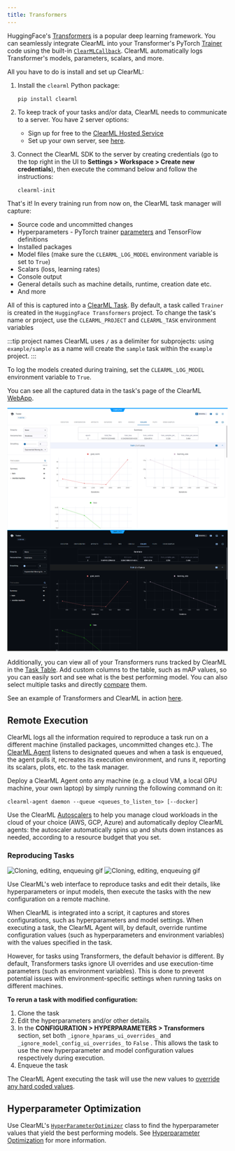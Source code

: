 ```yaml
---
title: Transformers
---
```


HuggingFace's [Transformers](https://huggingface.co/docs/transformers/index) is a popular deep learning framework. You can 
seamlessly integrate ClearML into your Transformer's PyTorch [Trainer](https://huggingface.co/docs/transformers/v4.34.1/en/main_classes/trainer) 
code using the built-in [`ClearMLCallback`](https://huggingface.co/docs/transformers/v4.34.1/en/main_classes/callback#transformers.integrations.ClearMLCallback). 
ClearML automatically logs Transformer's models, parameters, scalars, and more. 

All you have to do is install and set up ClearML:

1. Install the `clearml` Python package:

   ```commandline
   pip install clearml
   ``` 
   
1. To keep track of your tasks and/or data, ClearML needs to communicate to a server. You have 2 server options:
    * Sign up for free to the [ClearML Hosted Service](https://app.clear.ml/) 
    * Set up your own server, see [here](../deploying_clearml/clearml_server.md).  
1. Connect the ClearML SDK to the server by creating credentials (go to the top right in the UI to **Settings > Workspace > Create new credentials**), 
   then execute the command below and follow the instructions:

   ```commandline
   clearml-init
   ```
    
That's it! In every training run from now on, the ClearML task 
manager will capture:
* Source code and uncommitted changes
* Hyperparameters - PyTorch trainer [parameters](https://huggingface.co/docs/transformers/v4.34.1/en/main_classes/trainer#transformers.TrainingArguments)
and TensorFlow definitions
* Installed packages
* Model files (make sure the `CLEARML_LOG_MODEL` environment variable is set to `True`)
* Scalars (loss, learning rates)
* Console output
* General details such as machine details, runtime, creation date etc.
* And more

All of this is captured into a [ClearML Task](../fundamentals/task.md). By default, a task called `Trainer` is created 
in the `HuggingFace Transformers` project. To change the task's name or project, use the `CLEARML_PROJECT` and `CLEARML_TASK`
environment variables

:::tip project names 
ClearML uses `/` as a delimiter for subprojects: using `example/sample` as a name will create the `sample` 
task within the `example` project. 
:::

To log the models created during training, set the `CLEARML_LOG_MODEL` environment variable to `True`. 

You can see all the captured data in the task's page of the ClearML [WebApp](../webapp/webapp_exp_track_visual.md). 

![transformers scalars](../img/integrations_transformers_scalars.png#light-mode-only)
![transformers scalars](../img/integrations_transformers_scalars_dark.png#dark-mode-only)

Additionally, you can view all of your Transformers runs tracked by ClearML in the [Task Table](../webapp/webapp_model_table.md). 
Add custom columns to the table, such as mAP values, so you can easily sort and see what is the best performing model. 
You can also select multiple tasks and directly [compare](../webapp/webapp_exp_comparing.md) them.   

See an example of Transformers and ClearML in action [here](../guides/frameworks/huggingface/transformers.md). 

## Remote Execution
ClearML logs all the information required to reproduce a task run on a different machine (installed packages, 
uncommitted changes etc.). The [ClearML Agent](../clearml_agent.md) listens to designated queues and when a task is 
enqueued, the agent pulls it, recreates its execution environment, and runs it, reporting its scalars, plots, etc. to the 
task manager.

Deploy a ClearML Agent onto any machine (e.g. a cloud VM, a local GPU machine, your own laptop) by simply running 
the following command on it:

```commandline
clearml-agent daemon --queue <queues_to_listen_to> [--docker]
```

Use the ClearML [Autoscalers](../cloud_autoscaling/autoscaling_overview.md) to help you manage cloud workloads in the 
cloud of your choice (AWS, GCP, Azure) and automatically deploy ClearML agents: the autoscaler automatically spins up 
and shuts down instances as needed, according to a resource budget that you set.


### Reproducing Tasks

![Cloning, editing, enqueuing gif](../img/gif/integrations_yolov5.gif#light-mode-only)
![Cloning, editing, enqueuing gif](../img/gif/integrations_yolov5_dark.gif#dark-mode-only)

Use ClearML's web interface to reproduce tasks and edit their details, like hyperparameters or input models, then execute the tasks 
with the new configuration on a remote machine.

When ClearML is integrated into a script, it captures and stores configurations, such as hyperparameters 
and model settings. When executing a task, the ClearML Agent will, by default, override runtime configuration values 
(such as hyperparameters and environment variables) with the values specified in the task.

However, for tasks using Transformers, the default behavior is different. By default, Transformers tasks ignore UI 
overrides and use execution-time parameters (such as environment variables).  This is done to prevent potential issues 
with environment-specific settings when running tasks on different machines. 

**To rerun a task with modified configuration:**
1. Clone the task
1. Edit the hyperparameters and/or other details. 
1. In the **CONFIGURATION > HYPERPARAMETERS > Transformers** section, set both `_ignore_hparams_ui_overrides_` and `_ignore_model_config_ui_overrides_` 
   to `False` . This allows the task to use the new hyperparameter and model
   configuration values respectively during execution.
1. Enqueue the task

The ClearML Agent executing the task will use the new values to [override any hard coded values](../clearml_agent.md). 

## Hyperparameter Optimization
Use ClearML's [`HyperParameterOptimizer`](../references/sdk/hpo_optimization_hyperparameteroptimizer.md) class to find 
the hyperparameter values that yield the best performing models. See [Hyperparameter Optimization](../getting_started/hpo.md) 
for more information.
